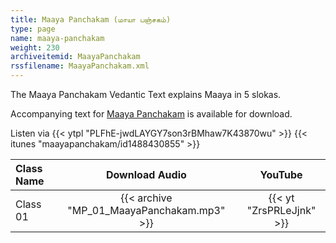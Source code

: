 ```yaml
---
title: Maaya Panchakam (மாயா பஞ்சகம்)
type: page
name: maaya-panchakam
weight: 230
archiveitemid: MaayaPanchakam
rssfilename: MaayaPanchakam.xml
---
```


The Maaya Panchakam Vedantic Text explains Maaya in 5 slokas.

Accompanying text for [Maaya Panchakam](https://archive.org/download/VedanticTexts/Maaya_Panchakam.pdf) is available for download.

Listen via {{< ytpl "PLFhE-jwdLAYGY7son3rBMhaw7K43870wu" >}} {{< itunes "maayapanchakam/id1488430855" >}}

Class Name | Download Audio | YouTube
:---|:---:|:---:
Class 01 | {{< archive "MP_01_MaayaPanchakam.mp3" >}} | {{< yt "ZrsPRLeJjnk" >}}
